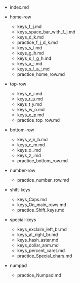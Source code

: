 - index.md
- home-row
	- keys_f_j.md
	- keys_space_bar_with_f_j.md
	- keys_d_k.md
	- practice_f_j_d_k.md
	- keys_s_l.md
	- keys_g_h.md
	- keys_s_l_g_h.md
	- keys_a_;.md
	- keys_s_l_a_;.md
	- practice_home_row.md

- top-row
	- keys_e_i.md
	- keys_r_u.md
	- keys_t_y.md
	- keys_w_o.md
	- keys_q_p.md
	- practice_top_row.md

- bottom-row
	- keys_v_n_b.md
	- keys_c_m.md
	- keys_x_.md
	- keys_z_.md
	- practice_bottom_row.md

- number-row
	- practice_number_row.md

- shift-keys
	- keys_Caps.md
	- keys_On_main_rows.md
	- practice_Shift_keys.md

- special-keys
	- keys_exclaim_left_br.md
	- keys_at_right_br.md
	- keys_hash_aster.md
	- keys_dollar_anm.md
	- keys_percent_caret.md
	- practice_Special_chars.md

- numpad
    - practice_Numpad.md
